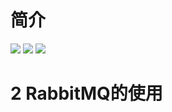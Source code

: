 # 简介
![](https://upload-images.jianshu.io/upload_images/4685968-f0d6192be4992ed0.png?imageMogr2/auto-orient/strip%7CimageView2/2/w/1240)
![](https://upload-images.jianshu.io/upload_images/4685968-11a3944870df17df.png?imageMogr2/auto-orient/strip%7CimageView2/2/w/1240)
![](https://upload-images.jianshu.io/upload_images/4685968-5155717d7ee21040.png?imageMogr2/auto-orient/strip%7CimageView2/2/w/1240)
# 2 RabbitMQ的使用
